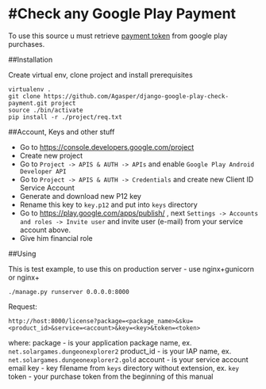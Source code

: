 #Check any Google Play Payment
=========================

To use this source u must retrieve [payment token](http://developer.android.com/google/play/billing/billing_reference.html) from google play purchases.


##Installation

Create virtual env, clone project and install prerequisites

```
virtualenv .
git clone https://github.com/Agasper/django-google-play-check-payment.git project
source ./bin/activate
pip install -r ./project/req.txt
```

##Account, Keys and other stuff

* Go to https://console.developers.google.com/project
* Create new project
* Go to ```Project -> APIS & AUTH -> APIs``` and enable ```Google Play Android Developer API```
* Go to ```Project -> APIS & AUTH -> Credentials``` and create new Client ID Service Account
* Generate and download new P12 key
* Rename this key to `key.p12` and put into ```keys``` directory
* Go to https://play.google.com/apps/publish/ , next ```Settings -> Accounts and roles -> Invite user``` and invite user (e-mail) from your service account above.
* Give him financial role

##Using

This is test example, to use this on production server - use nginx+gunicorn or nginx+<what u prefer for backend>

```
./manage.py runserver 0.0.0.0:8000
```

Request:

```
http://host:8000/license?package=<package_name>&sku=<product_id>&service=<account>&key=<key>&token=<token>
```
where:
package - is your application package name, ex. ```net.solargames.dungeonexplorer2```
product_id - is your IAP name, ex. ```net.solargames.dungeonexplorer2.gold```
account - is your service account email
key - key filename from ```keys``` directory without extension, ex. ```key```
token - your purchase token from the beginning of this manual
